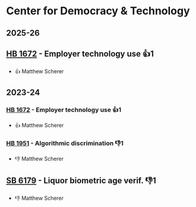 # Center for Democracy & Technology
## 2025-26

## [HB 1672](/bill/2025-26/hb/1672/) - Employer technology use 👍1  
* 👍 Matthew Scherer

## 2023-24

### [HB 1672](/bill/2023-24/hb/1672/) - Employer technology use 👍1  
* 👍 Matthew Scherer

### [HB 1951](/bill/2023-24/hb/1951/) - Algorithmic discrimination  👎1 
* 👎 Matthew Scherer

## [SB 6179](/bill/2023-24/sb/6179/) - Liquor biometric age verif.  👎1 
* 👎 Matthew Scherer
